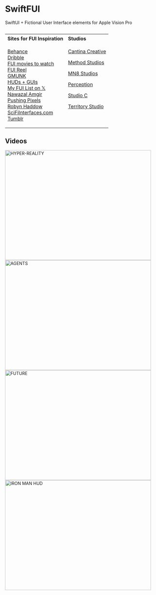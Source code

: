 # SwiftFUI
SwiftUI + Fictional User Interface elements for Apple Vision Pro  

## 
## 
##  


<table>
<tr>
<th style="text-align: left; vertical-align: top;">Sites for FUI Inspiration</th>
<th style="text-align: left; vertical-align: top;">Studios</th>
</tr>
<tr>
<td style="vertical-align: top;">

[Behance](https://www.behance.net/search/projects?search=FUI&sort=appreciations)  
[Dribble](https://dribbble.com/tags/fui)  
[FUI movies to watch](https://danilab.eu/ui-ux-inspiration-movies-every-designer-should-watch/)  
[FUI Reel](https://www.schoolofmotion.com/blog/12-incredible-futuristic-ui-reels)  
[GMUNK](https://gmunk.com/Everything)  
[HUDs + GUIs](https://www.hudsandguis.com/)  
[My FUI List on 𝕏](https://x.com/i/lists/1685743116517543938)  
[Nawazal Amgir](https://nawazalamgir.com/portfolio/)   
[Pushing Pixels](https://www.pushing-pixels.org/fui/)   
[Robyn Haddow](https://www.robynhaddow.com/)  
[SciFiInterfaces.com](https://scifiinterfaces.com/)  
[Tumblr](https://sciencefictioninterfaces.tumblr.com/)  

</td>
<td style="vertical-align: top;">

[Cantina Creative](https://cantinacreative.com/film)  
  
[Method Studios](https://www.methodstudios.com/en/methodmade/)  
  
[MN8 Studios](https://mn8studio.com/project)  
  
[Perception](https://www.experienceperception.com/film/?_work_film=film)  
  
[Studio C](https://www.studiocdesign.tv/)  
  
[Territory Studio](https://territorystudio.com/)  

</td>
</tr>
</table>



## Videos
<a href="https://vimeo.com/166807261"><img src="https://i.vimeocdn.com/video/571534199-095e9569e08e4e2a03b4888a8ac59f5762687b9c108ccfb60390162a19058cc4-d_640" alt="HYPER-REALITY" width="480" height="360"></a>
<a href="https://vimeo.com/864503702"><img src="https://i.vimeocdn.com/video/1724034701-5fdc372fbee1d8198ca39802e30ac01f5334740bd3f35b0a24f7c4e985d0b37d-d_640" alt="AGENTS" width="480" height="360"></a>
<a href="[https://vimeo.com/166807261](https://www.youtube.com/watch?v=hs-yH-WnjBQ)"><img src="https://img.youtube.com/vi/hs-yH-WnjBQ/0.jpg" alt="FUTURE" width="480" height="360"></a>
<a href="https://www.youtube.com/watch?v=v99Chyuyf4s"><img src="https://img.youtube.com/vi/v99Chyuyf4s/0.jpg" alt="IRON MAN HUD" width="480" height="360"></a>  
